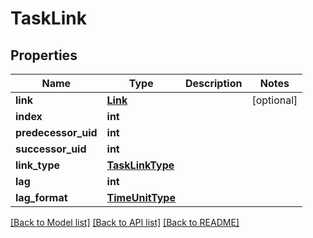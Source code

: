 # TaskLink

## Properties
Name | Type | Description | Notes
------------ | ------------- | ------------- | -------------
**link** | [**Link**](Link.md) |  | [optional] 
**index** | **int** |  | 
**predecessor_uid** | **int** |  | 
**successor_uid** | **int** |  | 
**link_type** | [**TaskLinkType**](TaskLinkType.md) |  | 
**lag** | **int** |  | 
**lag_format** | [**TimeUnitType**](TimeUnitType.md) |  | 

[[Back to Model list]](../README.md#documentation-for-models) [[Back to API list]](../README.md#documentation-for-api-endpoints) [[Back to README]](../README.md)



